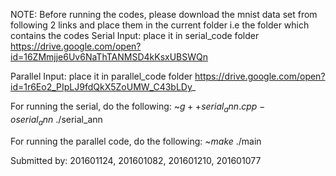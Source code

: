 NOTE: Before running the codes, please download the mnist data set from following 2 links and place them in the current folder i.e the folder which contains the codes
Serial Input: place it in serial_code folder
https://drive.google.com/open?id=16ZMmjje6Uv6NaThTANMSD4kKsxUBSWQn

Parallel Input: place it in parallel_code folder
https://drive.google.com/open?id=1r6Eo2_PIpLJ9fdQkX5ZoUMW_C43bLDy_

For running the serial, do the following:
~$g++ serial_ann.cpp -o serial_ann
~$./serial_ann

For running the parallel code, do the following:
~$make
~$./main

Submitted by: 201601124, 201601082, 201601210, 201601077
